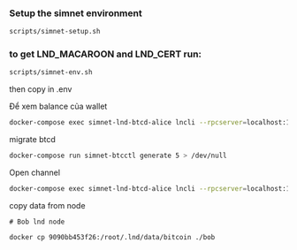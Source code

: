 ### Setup the simnet environment

```sh
scripts/simnet-setup.sh
```

### to get LND_MACAROON and LND_CERT run:

```sh
scripts/simnet-env.sh
```

then copy in .env

Để xem balance của wallet

```sh
docker-compose exec simnet-lnd-btcd-alice lncli --rpcserver=localhost:10009 --macaroonpath=~/.lnd/data/chain/bitcoin/simnet/admin.macaroon walletbalance
```

migrate btcd

```sh
docker-compose run simnet-btcctl generate 5 > /dev/null
```

Open channel

```sh
docker-compose exec simnet-lnd-btcd-alice lncli --rpcserver=localhost:10009 --macaroonpath=~/.lnd/data/chain/bitcoin/simnet/admin.macaroon openchannel --node_key=02d61e6b1e69f56e1be75fc270abdb9daade494df32ce4b7bb008a0caed5e4bb3c --local_amt=1000000
```

copy data from node

```
# Bob lnd node

docker cp 9090bb453f26:/root/.lnd/data/bitcoin ./bob
```
